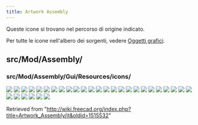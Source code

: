 ```yaml
---
title: Artwork Assembly
---
```

Queste icone si trovano nel percorso di origine indicato.

Per tutte le icone nell'albero dei sorgenti, vedere [Oggetti grafici](/Artwork/it "Artwork/it").

## src/Mod/Assembly/

### src/Mod/Assembly/Gui/Resources/icons/

![](/images/Assembly_AssemblyLink.svg)
![](/images/Assembly_AssemblyLinkRigid.svg)
![](/images/Assembly_BillOfMaterials.svg)
![](/images/Assembly_BillOfMaterialsGroup.svg)
![](/images/Assembly_CreateJointAngle.svg)
![](/images/Assembly_CreateJointBall.svg)
![](/images/Assembly_CreateJointCylindrical.svg)
![](/images/Assembly_CreateJointDistance.svg)
![](/images/Assembly_CreateJointFixed.svg)
![](/images/Assembly_CreateJointGears.svg)
![](/images/Assembly_CreateJointParallel.svg)
![](/images/Assembly_CreateJointPerpendicular.svg)
![](/images/Assembly_CreateJointPlanar.svg)
![](/images/Assembly_CreateJointPulleys.svg)
![](/images/Assembly_CreateJointRackPinion.svg)
![](/images/Assembly_CreateJointRevolute.svg)
![](/images/Assembly_CreateJointScrew.svg)
![](/images/Assembly_CreateJointSlider.svg)
![](/images/Assembly_CreateJointTangent.svg)
![](/images/Assembly_CreateSimulation.svg)
![](/images/Assembly_ExplodedView.svg)
![](/images/Assembly_ExplodedViewGroup.svg)
![](/images/Assembly_ExportASMT.svg)
![](/images/Assembly_InsertLink.svg)
![](/images/Assembly_JointGroup.svg)
![](/images/Assembly_SimulationGroup.svg)
![](/images/Assembly_SolveAssembly.svg)
![](/images/Assembly_ToggleGrounded.svg)
![](/images/AssemblyWorkbench.svg)
![](/images/AssemblyWorkbench_alternate.svg)
![](/images/Preferences-assembly.svg)

Retrieved from "<http://wiki.freecad.org/index.php?title=Artwork_Assembly/it&oldid=1515532>"